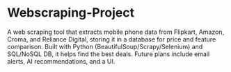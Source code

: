 # Webscraping-Project
 A web scraping tool that extracts mobile phone data from Flipkart, Amazon, Croma, and Reliance Digital, storing it in a database for price and feature comparison. Built with Python (BeautifulSoup/Scrapy/Selenium) and SQL/NoSQL DB, it helps find the best deals. Future plans include email alerts, AI recommendations, and a UI. 
